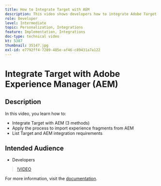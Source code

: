 ```yaml
---
title: How to Integrate Target with AEM
description: This video shows developers how to integrate Adobe Target with AEM (3 methods). Developers will learn how to apply the process to import experience fragments from AEM, as well as learn Target and AEM integration requirements.
role: Developer
level: Intermediate
topic: Personalization, Integrations
feature: Implementation, Integrations
doc-type: technical video
kt: 5387
thumbnail: 35147.jpg
exl-id: e7792ff4-7289-485e-af46-c89431a7a122
---
```

# Integrate Target with Adobe Experience Manager (AEM)

## Description

In this video, you learn how to:

* Integrate Target with AEM (3 methods)
* Apply the process to import experience fragments from AEM
* List Target and AEM integration requirements

## Intended Audience

* Developers

>[!VIDEO](https://video.tv.adobe.com/v/35147/?quality=12)

For more information, visit the [documentation](https://experienceleague.adobe.com/docs/target/using/experiences/offers/aem-experience-fragments.html?lang=en).
